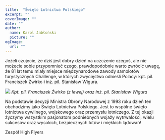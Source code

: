 ```yaml
---
title: 	"Święto Lotnictwa Polskiego"
excerpt: ""
coverImage: ""
date: ""
author:
  name: Karol Jabłoński
  picture: ""
ogImage:
  url: ""
---
```


Jeżeli czujecie, że dziś jest dobry dzień na uczczenie czegoś, ale nie możecie sobie przypomnieć czego, prawdopodobnie warto zwrócić uwagę, że 81 lat temu miały miejsce międzynarodowe zawody samolotów turystycznych Challenge, w których zwycięstwo odnieśli Polacy: kpt. pil. Franciszek Żwirko i inż. pil. Stanisław Wigura.

![](/posts/swieto_lotnictwa_polskiego/img1.jpg)
*Kpt. pil. Franciszek Żwirko (z lewej) oraz inż. pil. Stanisław Wigura*

Na podstawie decyzji Ministra Obrony Narodowej z 1993 roku dzień ten obchodzimy jako Święto Lotnictwa Polskiego. Jest to wspólne święto lotnictwa cywilnego, wojskowego oraz przemysłu lotniczego. Z tej okazji życzymy wszystkim pasjonatom podniebnych wojaży wytrwałości, wielu sukcesów oraz wysokich, bezpiecznych lotów i miękkich lądowań!

Zespół High Flyers